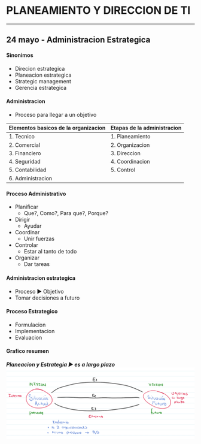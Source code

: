 # PLANEAMIENTO Y DIRECCION DE TI

***

## 24 mayo - Administracion Estrategica

#### Sinonimos
* Direcion estrategica
* Planeacion estrategica
* Strategic management
* Gerencia estrategica

#### Administracion 
* Proceso para llegar a un objetivo

| Elementos basicos de la organizacion | Etapas de la administracion |
| - | - |
| 1. Tecnico | 1. Planeamiento |
| 2. Comercial | 2. Organizacion |
| 3. Financiero | 3. Direccion |
| 4. Seguridad | 4. Coordinacion |
| 5. Contabilidad | 5. Control |
| 6. Administracion |  |

#### Proceso Administrativo
* Planificar
    * Que?, Como?, Para que?, Porque?
* Dirigir
    * Ayudar
* Coordinar 
    * Unir fuerzas
* Controlar 
    * Estar al tanto de todo
* Organizar
    * Dar tareas

#### Administracion estrategica
* Proceso ► Objetivo
* Tomar decisiones a futuro

#### Proceso Estrategico 
* Formulacion 
* Implementacion
* Evaluacion

#### Grafico resumen

***Planeacion y Estrategia ► es a largo plazo***
![Imagen Resumen](./Imagenes/PDTI%20-%20Imagen_Resumen_Administracion_Estrategica.png)